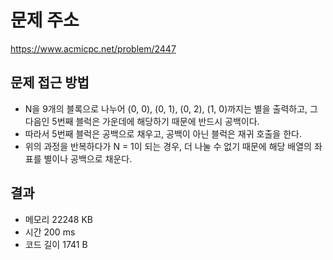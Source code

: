 # 문제 주소
https://www.acmicpc.net/problem/2447

## 문제 접근 방법

- N을 9개의 블록으로 나누어 (0, 0), (0, 1), (0, 2), (1, 0)까지는 별을 출력하고, 그 다음인 5번째 블럭은 가운데에 해당하기 때문에 반드시 공백이다.
- 따라서 5번째 블럭은 공백으로 채우고, 공백이 아닌 블럭은 재귀 호출을 한다.
- 위의 과정을 반복하다가 N = 1이 되는 경우, 더 나눌 수 없기 때문에 해당 배열의 좌표를 별이나 공백으로 채운다.

## 결과
- 메모리 22248 KB
- 시간 200 ms
- 코드 길이 1741 B
